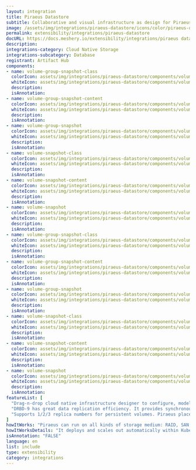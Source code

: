 ```yaml
---
layout: integration
title: Piraeus Datastore
subtitle: Collaborative and visual infrastructure as design for Piraeus Datastore
image: /assets/img/integrations/piraeus-datastore/icons/color/piraeus-datastore-color.svg
permalink: extensibility/integrations/piraeus-datastore
docURL: https://docs.meshery.io/extensibility/integrations/piraeus datastore
description: 
integrations-category: Cloud Native Storage
integrations-subcategory: Database
registrant: Artifact Hub
components: 
- name: volume-group-snapshot-class
  colorIcon: assets/img/integrations/piraeus-datastore/components/volume-group-snapshot-class/icons/color/volume-group-snapshot-class-color.svg
  whiteIcon: assets/img/integrations/piraeus-datastore/components/volume-group-snapshot-class/icons/white/volume-group-snapshot-class-white.svg
  description: 
  isAnnotation: 
- name: volume-group-snapshot-content
  colorIcon: assets/img/integrations/piraeus-datastore/components/volume-group-snapshot-content/icons/color/volume-group-snapshot-content-color.svg
  whiteIcon: assets/img/integrations/piraeus-datastore/components/volume-group-snapshot-content/icons/white/volume-group-snapshot-content-white.svg
  description: 
  isAnnotation: 
- name: volume-group-snapshot
  colorIcon: assets/img/integrations/piraeus-datastore/components/volume-group-snapshot/icons/color/volume-group-snapshot-color.svg
  whiteIcon: assets/img/integrations/piraeus-datastore/components/volume-group-snapshot/icons/white/volume-group-snapshot-white.svg
  description: 
  isAnnotation: 
- name: volume-snapshot-class
  colorIcon: assets/img/integrations/piraeus-datastore/components/volume-snapshot-class/icons/color/volume-snapshot-class-color.svg
  whiteIcon: assets/img/integrations/piraeus-datastore/components/volume-snapshot-class/icons/white/volume-snapshot-class-white.svg
  description: 
  isAnnotation: 
- name: volume-snapshot-content
  colorIcon: assets/img/integrations/piraeus-datastore/components/volume-snapshot-content/icons/color/volume-snapshot-content-color.svg
  whiteIcon: assets/img/integrations/piraeus-datastore/components/volume-snapshot-content/icons/white/volume-snapshot-content-white.svg
  description: 
  isAnnotation: 
- name: volume-snapshot
  colorIcon: assets/img/integrations/piraeus-datastore/components/volume-snapshot/icons/color/volume-snapshot-color.svg
  whiteIcon: assets/img/integrations/piraeus-datastore/components/volume-snapshot/icons/white/volume-snapshot-white.svg
  description: 
  isAnnotation: 
- name: volume-group-snapshot-class
  colorIcon: assets/img/integrations/piraeus-datastore/components/volume-group-snapshot-class/icons/color/volume-group-snapshot-class-color.svg
  whiteIcon: assets/img/integrations/piraeus-datastore/components/volume-group-snapshot-class/icons/white/volume-group-snapshot-class-white.svg
  description: 
  isAnnotation: 
- name: volume-group-snapshot-content
  colorIcon: assets/img/integrations/piraeus-datastore/components/volume-group-snapshot-content/icons/color/volume-group-snapshot-content-color.svg
  whiteIcon: assets/img/integrations/piraeus-datastore/components/volume-group-snapshot-content/icons/white/volume-group-snapshot-content-white.svg
  description: 
  isAnnotation: 
- name: volume-group-snapshot
  colorIcon: assets/img/integrations/piraeus-datastore/components/volume-group-snapshot/icons/color/volume-group-snapshot-color.svg
  whiteIcon: assets/img/integrations/piraeus-datastore/components/volume-group-snapshot/icons/white/volume-group-snapshot-white.svg
  description: 
  isAnnotation: 
- name: volume-snapshot-class
  colorIcon: assets/img/integrations/piraeus-datastore/components/volume-snapshot-class/icons/color/volume-snapshot-class-color.svg
  whiteIcon: assets/img/integrations/piraeus-datastore/components/volume-snapshot-class/icons/white/volume-snapshot-class-white.svg
  description: 
  isAnnotation: 
- name: volume-snapshot-content
  colorIcon: assets/img/integrations/piraeus-datastore/components/volume-snapshot-content/icons/color/volume-snapshot-content-color.svg
  whiteIcon: assets/img/integrations/piraeus-datastore/components/volume-snapshot-content/icons/white/volume-snapshot-content-white.svg
  description: 
  isAnnotation: 
- name: volume-snapshot
  colorIcon: assets/img/integrations/piraeus-datastore/components/volume-snapshot/icons/color/volume-snapshot-color.svg
  whiteIcon: assets/img/integrations/piraeus-datastore/components/volume-snapshot/icons/white/volume-snapshot-white.svg
  description: 
  isAnnotation: 
featureList: [
  "Drag-n-drop cloud native infrastructure designer to configure, model, and deploy your workloads.",
  "DRBD-9 has great data replication efficiency. It provides synchronous,semi-synchronous and asynchronous replication schemes, and also supports RDMA for high-speed across-node connection.",
  "Supports 1/2/3 replica numbers for persistent volumes. Piraeus place the replicas intelligently across the nodes to balance the workload."
]
howItWorks: "Piraeus can run on all kinds of storage medium: RAID, SAN, NAS or EBS"
howItWorksDetails: "It deploys and scales out automatically within Kubernetes nodes. With Piraeus, Kubernetes workloads can now consume high performance local storage using the same volume APIs that app developers have become accustomed to."
isAnnotation: "FALSE"
language: en
list: include
type: extensibility
category: integrations
---
```

